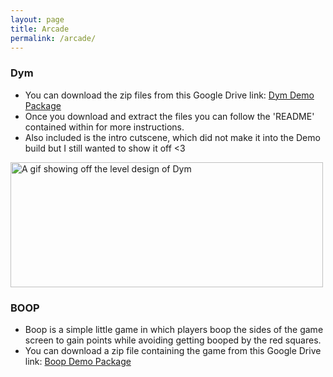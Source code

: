 ```yaml
---
layout: page
title: Arcade
permalink: /arcade/
---
```

<link rel="icon" href="Logo.ico" type="image/x-icon"/>
<link rel="preconnect" href="https://fonts.gstatic.com">
<link href="https://fonts.googleapis.com/css2?family=Jura:wght@300&display=swap" rel="stylesheet"> 

### <b>Dym</b>
- You can download the zip files from this Google Drive link: <a href="https://drive.google.com/file/d/1GkCfJGKMCPzQLIG90WcN_pqUAZPg6ZiZ/view?usp=sharing">Dym Demo Package</a>
- Once you download and extract the files you can follow the 'README' contained within for more instructions.
- Also included is the intro cutscene, which did not make it into the Demo build but I still wanted to show it off <3

<img src="http://Callmezyos.github.io/images/Dym-Gif-Pt1-OPTIMZED.gif" alt="A gif showing off the level design of Dym" style="width:500px;height:200px;vertical-align: left">

### <b>BOOP</b>
- Boop is a simple little game in which players boop the sides of the game screen to gain points while avoiding getting booped by the red squares.
- You can download a zip file containing the game from this Google Drive link: <a href="https://drive.google.com/file/d/19YEl3BG8vBv__WVn0Zj5uMxla-ToLdqF/view?usp=sharing">Boop Demo Package</a>
